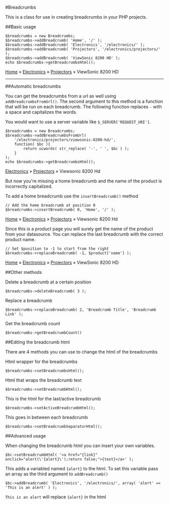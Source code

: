 #Breadcrumbs

This is a class for use in creating breadcrumbs in your PHP projects.

##Basic usage

    $breadcrumbs = new Breadcrumbs;
    $breadcrumbs->addBreadcrumb( 'Home', '/' );
    $breadcrumbs->addBreadcrumb( 'Electronics', '/electronics/' );
    $breadcrumbs->addBreadcrumb( 'Projectors', '/electronics/projectors/' );
    $breadcrumbs->addBreadcrumb( 'ViewSonic 8200 HD' );
    echo $breadcrumbs->getBreadcrumbsHtml();

[Home](/home/) &raquo; [Electronics](/electronics/) &raquo; [Projectors](/electronics/projectors/) &raquo; ViewSonic 8200 HD

---

##Automatic breadcrumbs

You can get the breadcrumbs from a url as well using `addBreadcrumbsFromUrl()`. The second argument to this method is a function that will be run on each breadcrumb.  The following function replaces `-` with a space and capitalizes the words.

You would want to use a server variable like `$_SERVER['REQUEST_URI']`.

    $breadcrumbs = new Breadcrumbs;
    $breadcrumbs->addBreadcrumbsFromUrl(
        '/electronics/projectors/viewsonic-8200-hd/',
        function( $bc ){
            return ucwords( str_replace( '-', ' ', $bc ) );
        }    
    );
    echo $breadcrumbs->getBreadcrumbsHtml();

[Electronics](/electronics/) &raquo; [Projectors](/electronics/projectors/) &raquo; Viewsonic 8200 Hd

But now you're missing a home breadcrumb and the name of the product is incorrectly capitalized.

To add a home breadcrumb use the `insertBreadcrumb()` method

    // Add the home breadcrumb at position 0
    $breadcrumbs->insertBreadcrumb( 0, 'Home', '/' );

[Home](/home/) &raquo; [Electronics](/electronics/) &raquo; [Projectors](/electronics/projectors/) &raquo; Viewsonic 8200 Hd

Since this is a product page you will surely get the name of the product from your datasource.  You can replace the last breadcrumb with the correct product name.

    // Set $position to -1 to start from the right
    $breadcrumbs->replaceBreadcrumb( -1, $product['name'] );

[Home](/home/) &raquo; [Electronics](/electronics/) &raquo; [Projectors](/electronics/projectors/) &raquo; ViewSonic 8200 HD

##Other methods

Delete a breadcrumb at a certain position

    $breadcrumbs->deleteBreadcrumb( 3 );

Replace a breadcrumb

    $breadcrumbs->replaceBreadcrumb( 2, 'Breadcrumb Title', 'Breadcrumb Link' );

Get the breadcrumb count

    $breadcrumbs->getBreadcrumbCount()

##Editing the breadcrumb html

There are 4 methods you can use to change the html of the breadcrumbs

Html wrapper for the breadcrumbs

    $breadcrumbs->setBreadcrumbsHtml();
    
Html that wraps the breadcrumb text

    $breadcrumbs->setBreadcrumbHtml();


This is the html for the last/active breadcrumb

    $breadcrumbs->setActiveBreadcrumbHtml();

This goes in between each breadcrumb

    $breadcrumbs->setBreadcrumbSeparatorHtml();
    
##Advanced usage

When changing the breadcrumb html you can insert your own variables.

    $bc->setBreadcrumbHtml( '<a href="{link}" onclick="alert(\'{alert}\');return false;">{text}</a>' );
    
This adds a variabled named `{alert}` to the html. To set this variable pass an array as the third argument to `addBreadcrumb()`

    $bc->addBreadcrumb( 'Electronics', '/electronics/', array( 'alert' => 'This is an alert' ) );

`This is an alert` will replace `{alert}` in the html